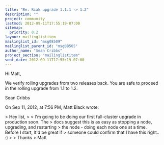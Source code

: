 ```yaml
---
title: "Re: Riak upgrade 1.1.1 -> 1.2"
description: ""
project: community
lastmod: 2012-09-11T17:55:19-07:00
sitemap:
  priority: 0.2
layout: mailinglistitem
mailinglist_id: "msg08509"
mailinglist_parent_id: "msg08505"
author_name: "Sean Cribbs"
project_section: "mailinglistitem"
sent_date: 2012-09-11T17:55:19-07:00
---
```



Hi Matt,

We verify rolling upgrades from two releases back. You are safe to proceed in 
the rolling upgrade from 1.1 to 1.2.

Sean Cribbs

On Sep 11, 2012, at 7:56 PM, Matt Black  wrote:

&gt; Hey list,
&gt; 
&gt; I'm going to be doing our first full-cluster upgrade in production soon. The 
&gt; docs suggest this is as easy as stopping a node, upgrading, and restarting 
&gt; the node - doing each node one at a time. Before I start, It'd be great if 
&gt; someone could confirm that I have this right.. :)
&gt; 
&gt; Thanks
&gt; Matt

